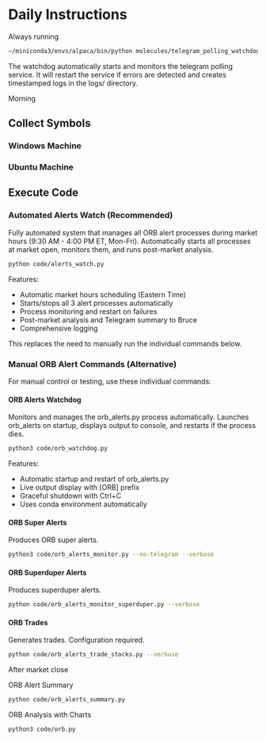 # Daily Instructions

Always running

```bash
~/miniconda3/envs/alpaca/bin/python molecules/telegram_polling_watchdog.py
```

The watchdog automatically starts and monitors the telegram polling service. It will restart the service if errors are detected and creates timestamped logs in the logs/ directory.

Morning

## Collect Symbols

### Windows Machine

### Ubuntu Machine

## Execute Code

### Automated Alerts Watch (Recommended)

Fully automated system that manages all ORB alert processes during market hours (9:30 AM - 4:00 PM ET, Mon-Fri). Automatically starts all processes at market open, monitors them, and runs post-market analysis.

```bash
python code/alerts_watch.py
```

Features:
- Automatic market hours scheduling (Eastern Time)
- Starts/stops all 3 alert processes automatically
- Process monitoring and restart on failures
- Post-market analysis and Telegram summary to Bruce
- Comprehensive logging

This replaces the need to manually run the individual commands below.

### Manual ORB Alert Commands (Alternative)

For manual control or testing, use these individual commands:

#### ORB Alerts Watchdog

Monitors and manages the orb_alerts.py process automatically. Launches orb_alerts on startup, displays output to console, and restarts if the process dies.

```bash
python3 code/orb_watchdog.py
```

Features:
- Automatic startup and restart of orb_alerts.py
- Live output display with [ORB] prefix
- Graceful shutdown with Ctrl+C
- Uses conda environment automatically

#### ORB Super Alerts

Produces ORB super alerts.

```bash
python3 code/orb_alerts_monitor.py --no-telegram --verbose
```

#### ORB Superduper Alerts

Produces superduper alerts.

```bash
python code/orb_alerts_monitor_superduper.py --verbose
```

#### ORB Trades

Generates trades. Configuration required.

```bash
python code/orb_alerts_trade_stocks.py --verbose
```

After market close

ORB Alert Summary

```bash
python code/orb_alerts_summary.py
```

ORB Analysis with Charts

```bash
python3 code/orb.py
```
